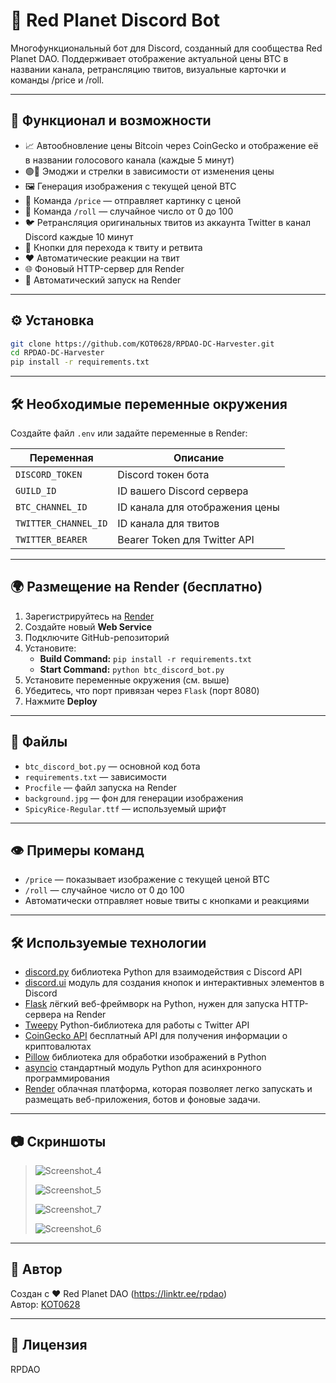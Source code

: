 # 🔴 Red Planet Discord Bot

Многофункциональный бот для Discord, созданный для сообщества Red Planet DAO. Поддерживает отображение актуальной цены BTC в названии канала, ретрансляцию твитов, визуальные карточки и команды /price и /roll.

---

## 🔧 Функционал и возможности

- 📈 Автообновление цены Bitcoin через CoinGecko и отображение её в названии голосового канала (каждые 5 минут)
- 🟢🔴 Эмоджи и стрелки в зависимости от изменения цены
- 🖼 Генерация изображения с текущей ценой BTC
- 🧵 Команда `/price` — отправляет картинку с ценой
- 🎲 Команда `/roll` — случайное число от 0 до 100
- 🐦 Ретрансляция оригинальных твитов из аккаунта Twitter в канал Discord каждые 10 минут
- 🔗 Кнопки для перехода к твиту и ретвита
- ❤️ Автоматические реакции на твит
- 🌐 Фоновый HTTP-сервер для Render
- 🚀 Автоматический запуск на Render

---

## ⚙️ Установка

```bash
git clone https://github.com/KOT0628/RPDAO-DC-Harvester.git
cd RPDAO-DC-Harvester
pip install -r requirements.txt
```

---

## 🛠️ Необходимые переменные окружения

Создайте файл `.env` или задайте переменные в Render:

| Переменная          | Описание                        |
|---------------------|---------------------------------|
| `DISCORD_TOKEN`     | Discord токен бота              |
| `GUILD_ID`          | ID вашего Discord сервера       |
| `BTC_CHANNEL_ID`    | ID канала для отображения цены  |
| `TWITTER_CHANNEL_ID`| ID канала для твитов            |
| `TWITTER_BEARER`    | Bearer Token для Twitter API    |

---

## 🌍 Размещение на Render (бесплатно)

1. Зарегистрируйтесь на [Render](https://render.com)
2. Создайте новый **Web Service**
3. Подключите GitHub-репозиторий
4. Установите:
   - **Build Command:** `pip install -r requirements.txt`
   - **Start Command:** `python btc_discord_bot.py`
5. Установите переменные окружения (см. выше)
6. Убедитесь, что порт привязан через `Flask` (порт 8080)
7. Нажмите **Deploy**

---

## 📂 Файлы

- `btc_discord_bot.py` — основной код бота
- `requirements.txt` — зависимости
- `Procfile` — файл запуска на Render
- `background.jpg` — фон для генерации изображения
- `SpicyRice-Regular.ttf` — используемый шрифт

---

## 👁 Примеры команд

- `/price` — показывает изображение с текущей ценой BTC
- `/roll` — случайное число от 0 до 100
- Автоматически отправляет новые твиты с кнопками и реакциями

---

## 🛠️ Используемые технологии

- [discord.py](https://discordpy.readthedocs.io/en/stable/) библиотека Python для взаимодействия с Discord API
- [discord.ui](https://discordpy.readthedocs.io/en/stable/interactions/api.html#module-discord.ui) модуль для создания кнопок и интерактивных элементов в Discord
- [Flask](https://flask.palletsprojects.com/en/stable/) лёгкий веб-фреймворк на Python, нужен для запуска HTTP-сервера на Render
- [Tweepy](https://docs.tweepy.org/en/stable/) Python-библиотека для работы с Twitter API
- [CoinGecko API](https://www.coingecko.com/en/api) бесплатный API для получения информации о криптовалютах
- [Pillow](https://pillow.readthedocs.io/en/stable/) библиотека для обработки изображений в Python
- [asyncio](https://docs.python.org/3/library/asyncio.html) стандартный модуль Python для асинхронного программирования
- [Render](https://render.com/) облачная платформа, которая позволяет легко запускать и размещать веб-приложения, ботов и фоновые задачи.

---

## 📷 Скриншоты

> ![Screenshot_4](https://github.com/user-attachments/assets/fb2ec14c-1439-4a4e-aaba-0c4c6b0b9718)
> 
> ![Screenshot_5](https://github.com/user-attachments/assets/9c235e51-ce6e-4126-9f01-c68e18b3dba8)
> 
> ![Screenshot_7](https://github.com/user-attachments/assets/5d30aaf5-3e83-42ce-bb18-51885ae4b44a)
> 
> ![Screenshot_6](https://github.com/user-attachments/assets/55b78b40-6ed0-4031-9af7-bc858ee48710)

---

## 👤 Автор

Создан с ❤️ Red Planet DAO (https://linktr.ee/rpdao)  
Автор: [KOT0628](https://github.com/KOT0628)

---

## 📝 Лицензия

RPDAO
